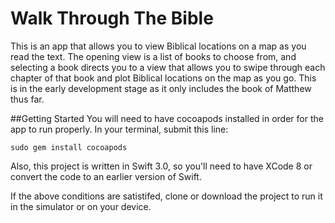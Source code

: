 # Walk Through The Bible
This is an app that allows you to view Biblical locations on a map as you read the text. The opening view is a list of books to choose from, and selecting a book directs you to a view that allows you to swipe through each chapter of that book and plot Biblical locations on the map as you go. This is in the early development stage as it only includes the book of Matthew thus far.

##Getting Started
You will need to have cocoapods installed in order for the app to run properly. In your terminal, submit this line:

    sudo gem install cocoapods
    
Also, this project is written in Swift 3.0, so you'll need to have XCode 8 or convert the code to an earlier version of Swift.

If the above conditions are satistifed, clone or download the project to run it in the simulator or on your device.

  


